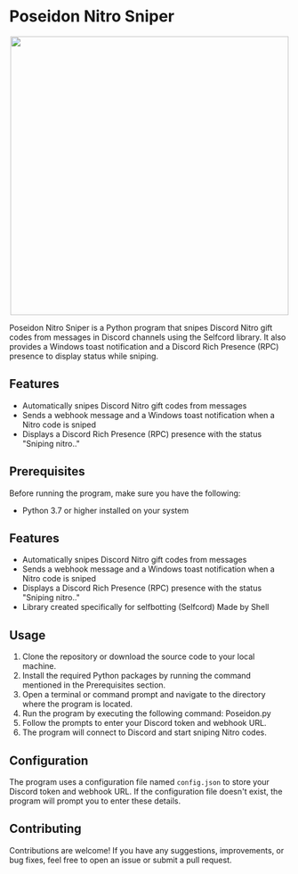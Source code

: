 # Poseidon Nitro Sniper

<p align="center">
<img src="https://i.pinimg.com/564x/1e/d6/f2/1ed6f23f334c12ecb90e2ecf55181a95.jpg", width="500", height="500">
</p>

Poseidon Nitro Sniper is a Python program that snipes Discord Nitro gift codes from messages in Discord channels using the Selfcord library. It also provides a Windows toast notification and a Discord Rich Presence (RPC) presence to display status while sniping.

## Features

- Automatically snipes Discord Nitro gift codes from messages
- Sends a webhook message and a Windows toast notification when a Nitro code is sniped
- Displays a Discord Rich Presence (RPC) presence with the status "Sniping nitro.."

## Prerequisites

Before running the program, make sure you have the following:

- Python 3.7 or higher installed on your system

## Features

- Automatically snipes Discord Nitro gift codes from messages
- Sends a webhook message and a Windows toast notification when a Nitro code is sniped
- Displays a Discord Rich Presence (RPC) presence with the status "Sniping nitro.."
- Library created specifically for selfbotting (Selfcord) Made by Shell

## Usage

1. Clone the repository or download the source code to your local machine.
2. Install the required Python packages by running the command mentioned in the Prerequisites section.
3. Open a terminal or command prompt and navigate to the directory where the program is located.
4. Run the program by executing the following command: Poseidon.py
5. Follow the prompts to enter your Discord token and webhook URL.
6. The program will connect to Discord and start sniping Nitro codes.

## Configuration

The program uses a configuration file named `config.json` to store your Discord token and webhook URL. If the configuration file doesn't exist, the program will prompt you to enter these details.

## Contributing

Contributions are welcome! If you have any suggestions, improvements, or bug fixes, feel free to open an issue or submit a pull request.
